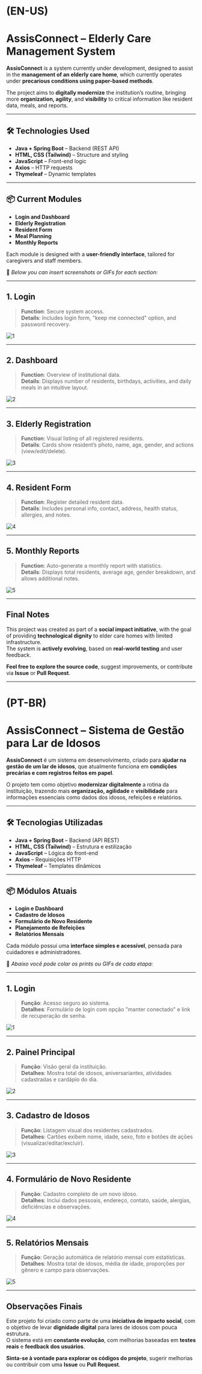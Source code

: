 # (EN-US)  
# **AssisConnect – Elderly Care Management System**

**AssisConnect** is a system currently under development, designed to assist in the **management of an elderly care home**, which currently operates under **precarious conditions using paper-based methods**.

The project aims to **digitally modernize** the institution’s routine, bringing more **organization, agility**, and **visibility** to critical information like resident data, meals, and reports.

---

## **🛠 Technologies Used**

- **Java + Spring Boot** – Backend (REST API)  
- **HTML, CSS (Tailwind)** – Structure and styling  
- **JavaScript** – Front-end logic  
- **Axios** – HTTP requests  
- **Thymeleaf** – Dynamic templates

---

## **📦 Current Modules**

- **Login and Dashboard**  
- **Elderly Registration**  
- **Resident Form**  
- **Meal Planning**  
- **Monthly Reports**

Each module is designed with a **user-friendly interface**, tailored for caregivers and staff members.

📌 *Below you can insert screenshots or GIFs for each section:*

---

## **1. Login**

> **Function**: Secure system access.  
> **Details**: Includes login form, "keep me connected" option, and password recovery.

![1](https://github.com/user-attachments/assets/fb940141-6420-4d7b-b8e0-9ec76c88d5c9)

---

## **2. Dashboard**

> **Function**: Overview of institutional data.  
> **Details**: Displays number of residents, birthdays, activities, and daily meals in an intuitive layout.

![2](https://github.com/user-attachments/assets/97956355-cf77-43bd-8a47-c59632f60cf7)

---

## **3. Elderly Registration**

> **Function**: Visual listing of all registered residents.  
> **Details**: Cards show resident’s photo, name, age, gender, and actions (view/edit/delete).

![3](https://github.com/user-attachments/assets/8da5559f-493d-4ff5-b036-c9e30b8c4867)

---

## **4. Resident Form**

> **Function**: Register detailed resident data.  
> **Details**: Includes personal info, contact, address, health status, allergies, and notes.

![4](https://github.com/user-attachments/assets/baf355e5-4973-4d7e-881b-91ca95f49cec)

---

## **5. Monthly Reports**

> **Function**: Auto-generate a monthly report with statistics.  
> **Details**: Displays total residents, average age, gender breakdown, and allows additional notes.

![5](https://github.com/user-attachments/assets/e572e28b-0917-4fc8-83f0-d785a622152b)

---

## **Final Notes**

This project was created as part of a **social impact initiative**, with the goal of providing **technological dignity** to elder care homes with limited infrastructure.  
The system is **actively evolving**, based on **real-world testing** and user feedback.

**Feel free to explore the source code**, suggest improvements, or contribute via **Issue** or **Pull Request**.

---

# (PT-BR)  
# **AssisConnect – Sistema de Gestão para Lar de Idosos**

**AssisConnect** é um sistema em desenvolvimento, criado para **ajudar na gestão de um lar de idosos**, que atualmente funciona em **condições precárias e com registros feitos em papel**.

O projeto tem como objetivo **modernizar digitalmente** a rotina da instituição, trazendo mais **organização, agilidade** e **visibilidade** para informações essenciais como dados dos idosos, refeições e relatórios.

---

## **🛠 Tecnologias Utilizadas**

- **Java + Spring Boot** – Backend (API REST)  
- **HTML, CSS (Tailwind)** – Estrutura e estilização  
- **JavaScript** – Lógica do front-end  
- **Axios** – Requisições HTTP  
- **Thymeleaf** – Templates dinâmicos

---

## **📦 Módulos Atuais**

- **Login e Dashboard**  
- **Cadastro de Idosos**  
- **Formulário de Novo Residente**  
- **Planejamento de Refeições**  
- **Relatórios Mensais**

Cada módulo possui uma **interface simples e acessível**, pensada para cuidadores e administradores.

📌 *Abaixo você pode colar os prints ou GIFs de cada etapa:*

---

## **1. Login**

> **Função**: Acesso seguro ao sistema.  
> **Detalhes**: Formulário de login com opção "manter conectado" e link de recuperação de senha.

![1](https://github.com/user-attachments/assets/8325607c-c0f5-4275-b671-2a7f75974a3d)

---

## **2. Painel Principal**

> **Função**: Visão geral da instituição.  
> **Detalhes**: Mostra total de idosos, aniversariantes, atividades cadastradas e cardápio do dia.

![2](https://github.com/user-attachments/assets/334d7d5a-1f20-4909-81ef-6d8275a2627e)

---

## **3. Cadastro de Idosos**

> **Função**: Listagem visual dos residentes cadastrados.  
> **Detalhes**: Cartões exibem nome, idade, sexo, foto e botões de ações (visualizar/editar/excluir).

![3](https://github.com/user-attachments/assets/f3ee1e93-4d72-463f-8bfb-6eb9e84bcbdb)

---

## **4. Formulário de Novo Residente**

> **Função**: Cadastro completo de um novo idoso.  
> **Detalhes**: Inclui dados pessoais, endereço, contato, saúde, alergias, deficiências e observações.

![4](https://github.com/user-attachments/assets/a57fc383-5a90-4612-ace8-7572dcb45d88)

---

## **5. Relatórios Mensais**

> **Função**: Geração automática de relatório mensal com estatísticas.  
> **Detalhes**: Mostra total de idosos, média de idade, proporções por gênero e campo para observações.

![5](https://github.com/user-attachments/assets/a83abe19-d3c4-4fa1-b48f-23ed231bee6f)

---

## **Observações Finais**

Este projeto foi criado como parte de uma **iniciativa de impacto social**, com o objetivo de levar **dignidade digital** para lares de idosos com pouca estrutura.  
O sistema está em **constante evolução**, com melhorias baseadas em **testes reais** e **feedback dos usuários**.

**Sinta-se à vontade para explorar os códigos do projeto**, sugerir melhorias ou contribuir com uma **Issue** ou **Pull Request**.
